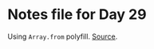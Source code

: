 # Notes file for Day 29

Using `Array.from` polyfill. [Source](https://github.com/Financial-Times/polyfill-library/tree/master/polyfills/Array/from).